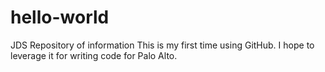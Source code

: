 # hello-world
JDS Repository of information
This is my first time using GitHub. I hope to leverage it for writing code for Palo Alto.
